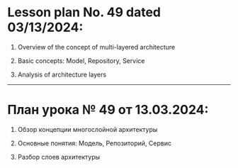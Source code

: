 # Lesson plan No. 49 dated 03/13/2024:

1. Overview of the concept of multi-layered architecture

2. Basic concepts: Model, Repository, Service

3. Analysis of architecture layers

_________________________________________________

# План урока № 49 от 13.03.2024:

1. Обзор концепции многослойной архитектуры

2. Основные понятия: Модель, Репозиторий, Сервис

3. Разбор слоев архитектуры
